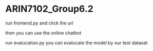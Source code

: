 # ARIN7102_Group6.2

run frontend.py and click the url

then you can use the online chatbot

run evalucation.py you can evalucate the model by our test dataset
